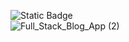 ![Static Badge](https://img.shields.io/badge/full-Stack-App) <br>
![Full_Stack_Blog_App (2)](https://github.com/Amber-Lea-P/blogApp_crud/assets/112793091/d16c5dac-2be8-463c-aaf5-835d3b6f6aa2)
